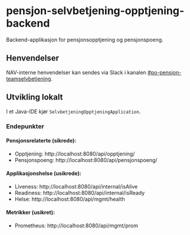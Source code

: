 # pensjon-selvbetjening-opptjening-backend
Backend-applikasjon for pensjonsopptjening og pensjonspoeng.

## Henvendelser

NAV-interne henvendelser kan sendes via Slack i kanalen [#po-pensjon-teamselvbetjening](https://nav-it.slack.com/archives/C014M7U1GBY).

## Utvikling lokalt

I et Java-IDE kjør `SelvbetjeningOpptjeningApplication`.

### Endepunkter

#### Pensjonsrelaterte (sikrede):
* Opptjening: http://localhost:8080/api/opptjening/
* Pensjonspoeng: http://localhost:8080/api/pensjonspoeng/

#### Applikasjonshelse (usikrede):
* Liveness: http://localhost:8080/api/internal/isAlive
* Readiness: http://localhost:8080/api/internal/isReady
* Helse: http://localhost:8080/api/mgmt/health

#### Metrikker (usikret):
* Prometheus: http://localhost:8080/api/mgmt/prom
